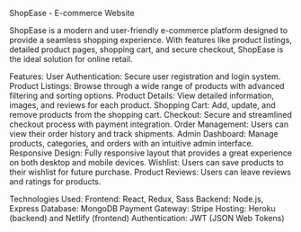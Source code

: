 ShopEase - E-commerce Website

ShopEase is a modern and user-friendly e-commerce platform designed to provide a seamless shopping experience. With features like product listings, detailed product pages, shopping cart, and secure checkout, ShopEase is the ideal solution for online retail.

Features:
User Authentication: Secure user registration and login system.
Product Listings: Browse through a wide range of products with advanced filtering and sorting options.
Product Details: View detailed information, images, and reviews for each product.
Shopping Cart: Add, update, and remove products from the shopping cart.
Checkout: Secure and streamlined checkout process with payment integration.
Order Management: Users can view their order history and track shipments.
Admin Dashboard: Manage products, categories, and orders with an intuitive admin interface.
Responsive Design: Fully responsive layout that provides a great experience on both desktop and mobile devices.
Wishlist: Users can save products to their wishlist for future purchase.
Product Reviews: Users can leave reviews and ratings for products.

Technologies Used:
Frontend: React, Redux, Sass
Backend: Node.js, Express
Database: MongoDB
Payment Gateway: Stripe
Hosting: Heroku (backend) and Netlify (frontend)
Authentication: JWT (JSON Web Tokens)

